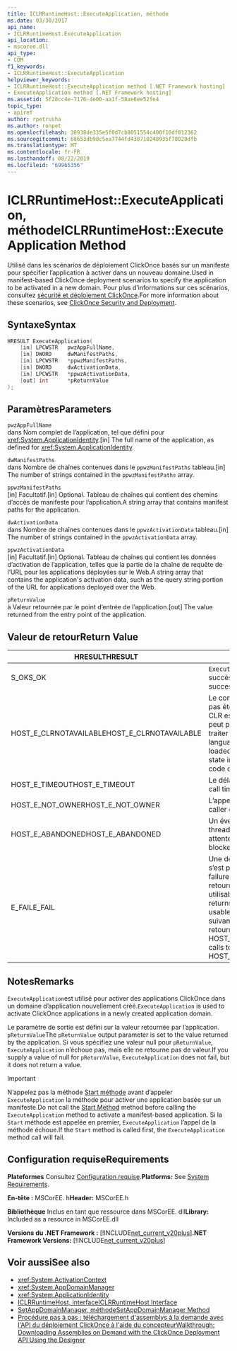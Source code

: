 ```yaml
---
title: ICLRRuntimeHost::ExecuteApplication, méthode
ms.date: 03/30/2017
api_name:
- ICLRRuntimeHost.ExecuteApplication
api_location:
- mscoree.dll
api_type:
- COM
f1_keywords:
- ICLRRuntimeHost::ExecuteApplication
helpviewer_keywords:
- ICLRRuntimeHost::ExecuteApplication method [.NET Framework hosting]
- ExecuteApplication method [.NET Framework hosting]
ms.assetid: 5f28cc4e-7176-4e00-aa1f-58ae6ee52fe4
topic_type:
- apiref
author: rpetrusha
ms.author: ronpet
ms.openlocfilehash: 38938de335e5f0d7cb8051554c400f16df012362
ms.sourcegitcommit: 68653db98c5ea7744fd438710248935f70020dfb
ms.translationtype: MT
ms.contentlocale: fr-FR
ms.lasthandoff: 08/22/2019
ms.locfileid: "69965356"
---
```

# <a name="iclrruntimehostexecuteapplication-method"></a><span data-ttu-id="9dc8a-102">ICLRRuntimeHost::ExecuteApplication, méthode</span><span class="sxs-lookup"><span data-stu-id="9dc8a-102">ICLRRuntimeHost::ExecuteApplication Method</span></span>
<span data-ttu-id="9dc8a-103">Utilisé dans les scénarios de déploiement ClickOnce basés sur un manifeste pour spécifier l’application à activer dans un nouveau domaine.</span><span class="sxs-lookup"><span data-stu-id="9dc8a-103">Used in manifest-based ClickOnce deployment scenarios to specify the application to be activated in a new domain.</span></span> <span data-ttu-id="9dc8a-104">Pour plus d’informations sur ces scénarios, consultez [sécurité et déploiement ClickOnce](/visualstudio/deployment/clickonce-security-and-deployment).</span><span class="sxs-lookup"><span data-stu-id="9dc8a-104">For more information about these scenarios, see [ClickOnce Security and Deployment](/visualstudio/deployment/clickonce-security-and-deployment).</span></span>  
  
## <a name="syntax"></a><span data-ttu-id="9dc8a-105">Syntaxe</span><span class="sxs-lookup"><span data-stu-id="9dc8a-105">Syntax</span></span>  
  
```cpp  
HRESULT ExecuteApplication(  
    [in] LPCWSTR   pwzAppFullName,  
    [in] DWORD     dwManifestPaths,  
    [in] LPCWSTR   *ppwzManifestPaths,  
    [in] DWORD     dwActivationData,  
    [in] LPCWSTR   *ppwzActivationData,  
    [out] int      *pReturnValue  
);  
```  
  
## <a name="parameters"></a><span data-ttu-id="9dc8a-106">Paramètres</span><span class="sxs-lookup"><span data-stu-id="9dc8a-106">Parameters</span></span>  
 `pwzAppFullName`  
 <span data-ttu-id="9dc8a-107">dans Nom complet de l’application, tel que défini pour <xref:System.ApplicationIdentity>.</span><span class="sxs-lookup"><span data-stu-id="9dc8a-107">[in] The full name of the application, as defined for <xref:System.ApplicationIdentity>.</span></span>  
  
 `dwManifestPaths`  
 <span data-ttu-id="9dc8a-108">dans Nombre de chaînes contenues dans le `ppwzManifestPaths` tableau.</span><span class="sxs-lookup"><span data-stu-id="9dc8a-108">[in] The number of strings contained in the `ppwzManifestPaths` array.</span></span>  
  
 `ppwzManifestPaths`  
 <span data-ttu-id="9dc8a-109">[in] Facultatif.</span><span class="sxs-lookup"><span data-stu-id="9dc8a-109">[in] Optional.</span></span> <span data-ttu-id="9dc8a-110">Tableau de chaînes qui contient des chemins d’accès de manifeste pour l’application.</span><span class="sxs-lookup"><span data-stu-id="9dc8a-110">A string array that contains manifest paths for the application.</span></span>  
  
 `dwActivationData`  
 <span data-ttu-id="9dc8a-111">dans Nombre de chaînes contenues dans le `ppwzActivationData` tableau.</span><span class="sxs-lookup"><span data-stu-id="9dc8a-111">[in] The number of strings contained in the `ppwzActivationData` array.</span></span>  
  
 `ppwzActivationData`  
 <span data-ttu-id="9dc8a-112">[in] Facultatif.</span><span class="sxs-lookup"><span data-stu-id="9dc8a-112">[in] Optional.</span></span> <span data-ttu-id="9dc8a-113">Tableau de chaînes qui contient les données d’activation de l’application, telles que la partie de la chaîne de requête de l’URL pour les applications déployées sur le Web.</span><span class="sxs-lookup"><span data-stu-id="9dc8a-113">A string array that contains the application's activation data, such as the query string portion of the URL for applications deployed over the Web.</span></span>  
  
 `pReturnValue`  
 <span data-ttu-id="9dc8a-114">à Valeur retournée par le point d’entrée de l’application.</span><span class="sxs-lookup"><span data-stu-id="9dc8a-114">[out] The value returned from the entry point of the application.</span></span>  
  
## <a name="return-value"></a><span data-ttu-id="9dc8a-115">Valeur de retour</span><span class="sxs-lookup"><span data-stu-id="9dc8a-115">Return Value</span></span>  
  
|<span data-ttu-id="9dc8a-116">HRESULT</span><span class="sxs-lookup"><span data-stu-id="9dc8a-116">HRESULT</span></span>|<span data-ttu-id="9dc8a-117">Description</span><span class="sxs-lookup"><span data-stu-id="9dc8a-117">Description</span></span>|  
|-------------|-----------------|  
|<span data-ttu-id="9dc8a-118">S_OK</span><span class="sxs-lookup"><span data-stu-id="9dc8a-118">S_OK</span></span>|<span data-ttu-id="9dc8a-119">`ExecuteApplication`retourné avec succès.</span><span class="sxs-lookup"><span data-stu-id="9dc8a-119">`ExecuteApplication` returned successfully.</span></span>|  
|<span data-ttu-id="9dc8a-120">HOST_E_CLRNOTAVAILABLE</span><span class="sxs-lookup"><span data-stu-id="9dc8a-120">HOST_E_CLRNOTAVAILABLE</span></span>|<span data-ttu-id="9dc8a-121">Le common language runtime (CLR) n’a pas été chargé dans un processus, ou le CLR est dans un État dans lequel il ne peut pas exécuter de code managé ou traiter correctement l’appel.</span><span class="sxs-lookup"><span data-stu-id="9dc8a-121">The common language runtime (CLR) has not been loaded into a process, or the CLR is in a state in which it cannot run managed code or process the call successfully.</span></span>|  
|<span data-ttu-id="9dc8a-122">HOST_E_TIMEOUT</span><span class="sxs-lookup"><span data-stu-id="9dc8a-122">HOST_E_TIMEOUT</span></span>|<span data-ttu-id="9dc8a-123">Le délai d’attente de l’appel a expiré.</span><span class="sxs-lookup"><span data-stu-id="9dc8a-123">The call timed out.</span></span>|  
|<span data-ttu-id="9dc8a-124">HOST_E_NOT_OWNER</span><span class="sxs-lookup"><span data-stu-id="9dc8a-124">HOST_E_NOT_OWNER</span></span>|<span data-ttu-id="9dc8a-125">L’appelant ne possède pas le verrou.</span><span class="sxs-lookup"><span data-stu-id="9dc8a-125">The caller does not own the lock.</span></span>|  
|<span data-ttu-id="9dc8a-126">HOST_E_ABANDONED</span><span class="sxs-lookup"><span data-stu-id="9dc8a-126">HOST_E_ABANDONED</span></span>|<span data-ttu-id="9dc8a-127">Un événement a été annulé alors qu’un thread ou une fibre bloqué était en attente.</span><span class="sxs-lookup"><span data-stu-id="9dc8a-127">An event was canceled while a blocked thread or fiber was waiting on it.</span></span>|  
|<span data-ttu-id="9dc8a-128">E_FAIL</span><span class="sxs-lookup"><span data-stu-id="9dc8a-128">E_FAIL</span></span>|<span data-ttu-id="9dc8a-129">Une défaillance catastrophique inconnue s’est produite.</span><span class="sxs-lookup"><span data-stu-id="9dc8a-129">An unknown catastrophic failure occurred.</span></span> <span data-ttu-id="9dc8a-130">Si une méthode retourne E_FAIL, le CLR n’est plus utilisable dans le processus.</span><span class="sxs-lookup"><span data-stu-id="9dc8a-130">If a method returns E_FAIL, the CLR is no longer usable within the process.</span></span> <span data-ttu-id="9dc8a-131">Les appels suivants aux méthodes d’hébergement retournent HOST_E_CLRNOTAVAILABLE.</span><span class="sxs-lookup"><span data-stu-id="9dc8a-131">Subsequent calls to hosting methods return HOST_E_CLRNOTAVAILABLE.</span></span>|  
  
## <a name="remarks"></a><span data-ttu-id="9dc8a-132">Notes</span><span class="sxs-lookup"><span data-stu-id="9dc8a-132">Remarks</span></span>  
 <span data-ttu-id="9dc8a-133">`ExecuteApplication`est utilisé pour activer des applications ClickOnce dans un domaine d’application nouvellement créé.</span><span class="sxs-lookup"><span data-stu-id="9dc8a-133">`ExecuteApplication` is used to activate ClickOnce applications in a newly created application domain.</span></span>  
  
 <span data-ttu-id="9dc8a-134">Le paramètre de sortie est défini sur la valeur retournée par l’application. `pReturnValue`</span><span class="sxs-lookup"><span data-stu-id="9dc8a-134">The `pReturnValue` output parameter is set to the value returned by the application.</span></span> <span data-ttu-id="9dc8a-135">Si vous spécifiez une valeur null pour `pReturnValue`, `ExecuteApplication` n’échoue pas, mais elle ne retourne pas de valeur.</span><span class="sxs-lookup"><span data-stu-id="9dc8a-135">If you supply a value of null for `pReturnValue`, `ExecuteApplication` does not fail, but it does not return a value.</span></span>  
  
> [!IMPORTANT]
> <span data-ttu-id="9dc8a-136">N’appelez pas la méthode [Start méthode](../../../../docs/framework/unmanaged-api/hosting/iclrruntimehost-start-method.md) avant d’appeler `ExecuteApplication` la méthode pour activer une application basée sur un manifeste.</span><span class="sxs-lookup"><span data-stu-id="9dc8a-136">Do not call the [Start Method](../../../../docs/framework/unmanaged-api/hosting/iclrruntimehost-start-method.md) method before calling the `ExecuteApplication` method to activate a manifest-based application.</span></span> <span data-ttu-id="9dc8a-137">Si la `Start` méthode est appelée en premier, `ExecuteApplication` l’appel de la méthode échoue.</span><span class="sxs-lookup"><span data-stu-id="9dc8a-137">If the `Start` method is called first, the `ExecuteApplication` method call will fail.</span></span>  
  
## <a name="requirements"></a><span data-ttu-id="9dc8a-138">Configuration requise</span><span class="sxs-lookup"><span data-stu-id="9dc8a-138">Requirements</span></span>  
 <span data-ttu-id="9dc8a-139">**Plateformes** Consultez [Configuration requise](../../../../docs/framework/get-started/system-requirements.md).</span><span class="sxs-lookup"><span data-stu-id="9dc8a-139">**Platforms:** See [System Requirements](../../../../docs/framework/get-started/system-requirements.md).</span></span>  
  
 <span data-ttu-id="9dc8a-140">**En-tête :** MSCorEE. h</span><span class="sxs-lookup"><span data-stu-id="9dc8a-140">**Header:** MSCorEE.h</span></span>  
  
 <span data-ttu-id="9dc8a-141">**Bibliothèque** Inclus en tant que ressource dans MSCorEE. dll</span><span class="sxs-lookup"><span data-stu-id="9dc8a-141">**Library:** Included as a resource in MSCorEE.dll</span></span>  
  
 <span data-ttu-id="9dc8a-142">**Versions du .NET Framework :** [!INCLUDE[net_current_v20plus](../../../../includes/net-current-v20plus-md.md)]</span><span class="sxs-lookup"><span data-stu-id="9dc8a-142">**.NET Framework Versions:** [!INCLUDE[net_current_v20plus](../../../../includes/net-current-v20plus-md.md)]</span></span>  
  
## <a name="see-also"></a><span data-ttu-id="9dc8a-143">Voir aussi</span><span class="sxs-lookup"><span data-stu-id="9dc8a-143">See also</span></span>

- <xref:System.ActivationContext>
- <xref:System.AppDomainManager>
- <xref:System.ApplicationIdentity>
- [<span data-ttu-id="9dc8a-144">ICLRRuntimeHost, interface</span><span class="sxs-lookup"><span data-stu-id="9dc8a-144">ICLRRuntimeHost Interface</span></span>](../../../../docs/framework/unmanaged-api/hosting/iclrruntimehost-interface.md)
- [<span data-ttu-id="9dc8a-145">SetAppDomainManager, méthode</span><span class="sxs-lookup"><span data-stu-id="9dc8a-145">SetAppDomainManager Method</span></span>](../../../../docs/framework/unmanaged-api/hosting/ihostcontrol-setappdomainmanager-method.md)
- [<span data-ttu-id="9dc8a-146">Procédure pas à pas : téléchargement d'assemblys à la demande avec l'API du déploiement ClickOnce à l'aide du concepteur</span><span class="sxs-lookup"><span data-stu-id="9dc8a-146">Walkthrough: Downloading Assemblies on Demand with the ClickOnce Deployment API Using the Designer</span></span>](/visualstudio/deployment/walkthrough-downloading-assemblies-on-demand-with-the-clickonce-deployment-api-using-the-designer)
